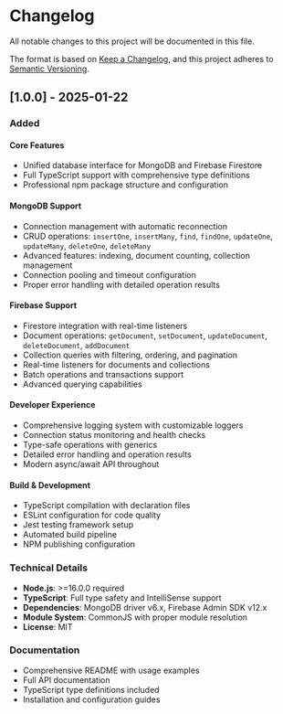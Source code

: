 # Changelog

All notable changes to this project will be documented in this file.

The format is based on [Keep a Changelog](https://keepachangelog.com/en/1.0.0/),
and this project adheres to [Semantic Versioning](https://semver.org/spec/v2.0.0.html).

## [1.0.0] - 2025-01-22

### Added

#### Core Features
- Unified database interface for MongoDB and Firebase Firestore
- Full TypeScript support with comprehensive type definitions
- Professional npm package structure and configuration

#### MongoDB Support
- Connection management with automatic reconnection
- CRUD operations: `insertOne`, `insertMany`, `find`, `findOne`, `updateOne`, `updateMany`, `deleteOne`, `deleteMany`
- Advanced features: indexing, document counting, collection management
- Connection pooling and timeout configuration
- Proper error handling with detailed operation results

#### Firebase Support
- Firestore integration with real-time listeners
- Document operations: `getDocument`, `setDocument`, `updateDocument`, `deleteDocument`, `addDocument`
- Collection queries with filtering, ordering, and pagination
- Real-time listeners for documents and collections
- Batch operations and transactions support
- Advanced querying capabilities

#### Developer Experience
- Comprehensive logging system with customizable loggers
- Connection status monitoring and health checks
- Type-safe operations with generics
- Detailed error handling and operation results
- Modern async/await API throughout

#### Build & Development
- TypeScript compilation with declaration files
- ESLint configuration for code quality
- Jest testing framework setup
- Automated build pipeline
- NPM publishing configuration

### Technical Details
- **Node.js**: >=16.0.0 required
- **TypeScript**: Full type safety and IntelliSense support
- **Dependencies**: MongoDB driver v6.x, Firebase Admin SDK v12.x
- **Module System**: CommonJS with proper module resolution
- **License**: MIT

### Documentation
- Comprehensive README with usage examples
- Full API documentation
- TypeScript type definitions included
- Installation and configuration guides